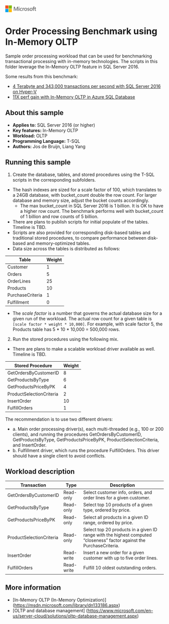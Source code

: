 ﻿![](./media/solutions-microsoft-logo-small.png)
# Order Processing Benchmark using In-Memory OLTP

Sample order processing workload that can be used for benchmarking transactional processing with in-memory technologies. The scripts in this folder leverage the In-Memory OLTP feature in SQL Server 2016.

Some results from this benchmark:
* [4 Terabyte and 343,000 transactions per second with SQL Server 2016 on Hyper-V](https://blogs.technet.microsoft.com/windowsserver/2016/09/28/windows-server-2016-hyper-v-large-scale-vm-performance-for-in-memory-transaction-processing/)
* [11X perf gain with In-Memory OLTP in Azure SQL Database](https://azure.microsoft.com/blog/in-memory-oltp-in-azure-sql-database/)

<a name=about-this-sample></a>

## About this sample

* **Applies to:** SQL Server 2016 (or higher)
* **Key features:** In-Memory OLTP
* **Workload:** OLTP
* **Programming Language:** T-SQL
* **Authors:** Jos de Bruijn, Liang Yang


## Running this sample

1. Create the database, tables, and stored procedures using the T-SQL scripts in the corresponding subfolders. 

  - The hash indexes are sized for a scale factor of 100, which translates to a 24GB database, with bucket_count double the row count. For larger database and memory size, adjust the bucket counts accordingly.
    - The max bucket_count in SQL Server 2016 is 1 billion. It is OK to have a higher row count. The benchmark performs well with bucket_count of 1 billion and row counts of 5 billion.
  - There are plans to publish scripts for initial populate of the tables. Timeline is TBD.
  - Scripts are also provided for corresponding disk-based tables and traditional stored procedures, to compare performance between disk-based and memory-optimized tables.
  - Data size across the tables is distributed as follows:
  
  |Table|Weight|
  |----------|--------|
  |Customer|1|
  |Orders	|5	|
  |OrderLines	|25	|
  |Products	|10	|
  |PurchaseCriteria	|1	|
  |Fulfillment|0|

  - The *scale factor* is a number that governs the actual database size for a given run of the workload. The actual row count for a given table is `[scale factor * weight * 10,000]`. For example, with scale factor 5, the Products table has 5 * 10 * 10,000 = 500,000 rows.

2. Run the stored procedures using the following mix.

  - There are plans to make a scalable workload driver available as well. Timeline is TBD.

  |Stored Procedure|Weight|
  |----------|--------|
  |GetOrdersByCustomerID|8|
  |GetProductsByType|6|
  |GetProductsPriceByPK	|4	|
  |ProductSelectionCriteria	|2	|
  |InsertOrder	|10	|
  |FulfillOrders	|1	|

The recommendation is to use two different drivers:
  - a. Main order processing driver(s), each multi-threaded (e.g., 100 or 200 clients), and running the procedures GetOrdersByCustomerID, GetProductsByType, GetProductsPriceByPK, ProductSelectionCriteria, and InsertOrder.
  - b. Fulfillment driver, which runs the procedure FulfillOrders. This driver should have a single client to avoid conflicts.

## Workload description

|Transaction	|Type|	Description|
|-----|-----|------|
|GetOrdersByCustomerID	|Read-only	|Select customer info, orders, and order lines for a given customer.|
|GetProductsByType	|Read-only	|Select top 10 products of a given type, ordered by price.|
|GetProductsPriceByPK	|Read-only	|Select all products in a given ID range, ordered by price.|
|ProductSelectionCriteria	|Read-only	|Select top 20 products in a given ID range with the highest computed “closeness” factor against the PurchaseCriteria.|
|InsertOrder	|Read-write	|Insert a new order for a given customer with up to five order lines.|
|FulfillOrders	|Read-write	|Fulfill 10 oldest outstanding orders.|



## More information
- [In-Memory OLTP (In-Memory Optimization)] (https://msdn.microsoft.com/library/dn133186.aspx)
- [OLTP and database management] (https://www.microsoft.com/en-us/server-cloud/solutions/oltp-database-management.aspx)

